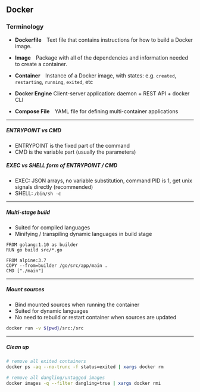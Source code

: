 ## Docker

### Terminology

- **Dockerfile** Text file that contains instructions for how to build a Docker image.

- **Image** Package with all of the dependencies and information needed to create a container.

- **Container** Instance of a Docker image, with states: e.g. `created`, `restarting`, `running`, `exited`, etc

- **Docker Engine** Client-server application: daemon + REST API + docker CLI

- **Compose File** YAML file for defining multi-container applications

---

##### ENTRYPOINT vs CMD
- ENTRYPOINT is the fixed part of the command
- CMD is the variable part (usually the parameters)

##### EXEC vs SHELL form of ENTRYPOINT / CMD
- EXEC: JSON arrays, no variable substitution, command PID is 1, get unix signals directly (recommended)
- SHELL: `/bin/sh -c `

---

##### Multi-stage build
- Suited for compiled languages
- Minifying / transpiling dynamic languages in build stage
```
FROM golang:1.10 as builder
RUN go build src/*.go

FROM alpine:3.7
COPY --from=builder /go/src/app/main .
CMD ["./main"]
```

---

##### Mount sources
- Bind mounted sources when running the container
- Suited for dynamic languages
- No need to rebuild or restart container when sources are updated
```bash
docker run -v ${pwd}/src:/src
```

---

##### Clean up

```bash
# remove all exited containers
docker ps -aq --no-trunc -f status=exited | xargs docker rm
```

```bash
# remove all dangling/untagged images
docker images -q --filter dangling=true | xargs docker rmi
```
